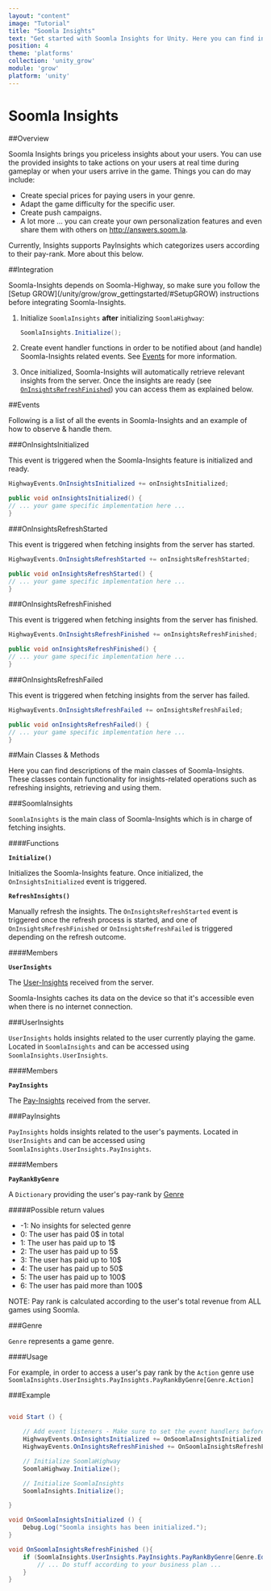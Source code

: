 ```yaml
---
layout: "content"
image: "Tutorial"
title: "Soomla Insights"
text: "Get started with Soomla Insights for Unity. Here you can find initialization instructions, event handling and usage examples."
position: 4
theme: 'platforms'
collection: 'unity_grow'
module: 'grow'
platform: 'unity'
---
```


# Soomla Insights

##Overview

Soomla Insights brings you priceless insights about your users. You can use the provided insights to take actions on your users at real time during gameplay or when your users arrive in the game. Things you can do may include:  

- Create special prices for paying users in your genre.
- Adapt the game difficulty for the specific user.
- Create push campaigns.
- A lot more ... you can create your own personalization features and even share them with others on http://answers.soom.la.

Currently, Insights supports PayInsights which categorizes users according to their pay-rank. More about this below.

##Integration

<div class="info-box">Soomla-Insights depends on Soomla-Highway, so make sure you follow the [Setup GROW](/unity/grow/grow_gettingstarted/#SetupGROW) instructions before integrating Soomla-Insights.</div>

1. Initialize `SoomlaInsights` **after** initializing `SoomlaHighway`:

    ``` cs
    SoomlaInsights.Initialize();
    ```

2. Create event handler functions in order to be notified about (and handle) Soomla-Insights related events. See [Events](/unity/grow/Grow_Insights/#Events) for more information.

3. Once initialized, Soomla-Insights will automatically retrieve relevant insights from the server. Once the insights are ready (see [`OnInsightsRefreshFinished`](/unity/grow/Grow_Insights/#OnInsightsRefreshFinished)) you can access them as explained below.

##Events

Following is a list of all the events in Soomla-Insights and an example of how to observe & handle them.

###OnInsightsInitialized

This event is triggered when the Soomla-Insights feature is initialized and ready.

``` cs
HighwayEvents.OnInsightsInitialized += onInsightsInitialized;

public void onInsightsInitialized() {
// ... your game specific implementation here ...
}
```

###OnInsightsRefreshStarted

This event is triggered when fetching insights from the server has started.

``` cs
HighwayEvents.OnInsightsRefreshStarted += onInsightsRefreshStarted;

public void onInsightsRefreshStarted() {
// ... your game specific implementation here ...
}
```

###OnInsightsRefreshFinished

This event is triggered when fetching insights from the server has finished.

``` cs
HighwayEvents.OnInsightsRefreshFinished += onInsightsRefreshFinished;

public void onInsightsRefreshFinished() {
// ... your game specific implementation here ...
}
```

###OnInsightsRefreshFailed

This event is triggered when fetching insights from the server has failed.

``` cs
HighwayEvents.OnInsightsRefreshFailed += onInsightsRefreshFailed;

public void onInsightsRefreshFailed() {
// ... your game specific implementation here ...
}
```

##Main Classes & Methods

Here you can find descriptions of the main classes of Soomla-Insights. These classes contain functionality for insights-related operations such as refreshing insights, retrieving and using them.

###SoomlaInsights

`SoomlaInsights` is the main class of Soomla-Insights which is in charge of fetching insights.

####Functions

**`Initialize()`**

Initializes the Soomla-Insights feature. Once initialized, the `OnInsightsInitialized` event is triggered.

**`RefreshInsights()`**

Manually refresh the insights. The `OnInsightsRefreshStarted` event is triggered once the refresh process is started, and one of `OnInsightsRefreshFinished` or `OnInsightsRefreshFailed` is triggered depending on the refresh outcome.

####Members

**`UserInsights`**

The [User-Insights](/unity/grow/Grow_Insights/#UserInsights) received from the server.

<div class="info-box">Soomla-Insights caches its data on the device so that it's accessible even when there is no internet connection.</div>

###UserInsights

`UserInsights` holds insights related to the user currently playing the game.
Located in `SoomlaInsights` and can be accessed using `SoomlaInsights.UserInsights`.

####Members

**`PayInsights`**

The [Pay-Insights](/unity/grow/Grow_Insights/#PayInsights) received from the server.

###PayInsights

`PayInsights` holds insights related to the user's payments.
Located in `UserInsights` and can be accessed using `SoomlaInsights.UserInsights.PayInsights`.

####Members

**`PayRankByGenre`**

A `Dictionary` providing the user's pay-rank by [Genre](/unity/grow/Grow_Insights/#Genre)

#####Possible return values

- -1: No insights for selected genre
- 0: The user has paid 0$ in total
- 1: The user has paid up to 1$
- 2: The user has paid up to 5$
- 3: The user has paid up to 10$
- 4: The user has paid up to 50$
- 5: The user has paid up to 100$
- 6: The user has paid more than 100$

<div class="info-box">NOTE: Pay rank is calculated according to the user's total revenue from ALL games using Soomla.</div>

###Genre

`Genre` represents a game genre.

####Usage

For example, in order to access a user's pay rank by the `Action` genre use `SoomlaInsights.UserInsights.PayInsights.PayRankByGenre[Genre.Action]`

###Example

``` cs

void Start () {

    // Add event listeners - Make sure to set the event handlers before you initialize
    HighwayEvents.OnInsightsInitialized += OnSoomlaInsightsInitialized;
    HighwayEvents.OnInsightsRefreshFinished += OnSoomlaInsightsRefreshFinished;

    // Initialize SoomlaHighway
    SoomlaHighway.Initialize();

    // Initialize SoomlaInsights
    SoomlaInsights.Initialize();

}

void OnSoomlaInsightsInitialized () {
    Debug.Log("Soomla insights has been initialized.");
}

void OnSoomlaInsightsRefreshFinished (){
    if (SoomlaInsights.UserInsights.PayInsights.PayRankByGenre[Genre.Educational] > 3) {
        // ... Do stuff according to your business plan ...
    }
}


```
